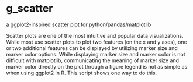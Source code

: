 # g_scatter
a ggplot2-inspired scatter plot for python/pandas/matplotlib

Scatter plots are one of the most intuitive and popular data visualizations. While most use scatter plots to plot two features (on the x and y axes), one or two additional features can be displayed by utilizing marker size and marker color options. While displaying marker size and marker color is not difficult with matplotlib, communicating the meaning of marker size and marker color directly on the plot through a figure legend is not as simple as when using ggplot2 in R. This script shows one way to do this.
